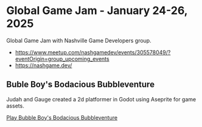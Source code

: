 # Global Game Jam - January 24-26, 2025

Global Game Jam with Nashville Game Developers group.

- https://www.meetup.com/nashgamedev/events/305578049/?eventOrigin=group_upcoming_events
- https://nashgame.dev/

## Buble Boy's Bodacious Bubbleventure

Judah and Gauge created a 2d platformer in Godot using Aseprite for game assets.

[Play Bubble Boy's Bodacious Bubbleventure](https://home-gamejam.github.io/global-gamejam-202501/bubbleboy/)

